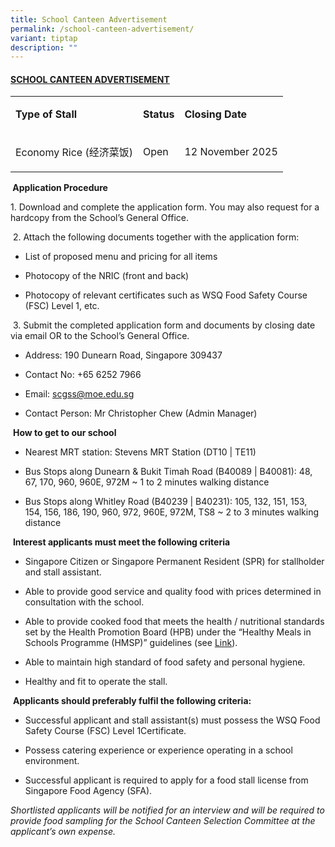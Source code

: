```yaml
---
title: School Canteen Advertisement
permalink: /school-canteen-advertisement/
variant: tiptap
description: ""
---
```

<h4><strong><u>SCHOOL CANTEEN ADVERTISEMENT</u></strong></h4>
<table style="minWidth: 75px">
<colgroup>
<col>
<col>
<col>
</colgroup>
<tbody>
<tr>
<td rowspan="1" colspan="1">
<p><strong>Type of Stall</strong>
</p>
</td>
<td rowspan="1" colspan="1">
<p><strong>Status</strong>
</p>
</td>
<td rowspan="1" colspan="1">
<p><strong>Closing Date</strong>
</p>
</td>
</tr>
<tr>
<td rowspan="1" colspan="1">
<p>Economy Rice (经济菜饭)</p>
</td>
<td rowspan="1" colspan="1">
<p>Open</p>
</td>
<td rowspan="1" colspan="1">
<p>12 November 2025</p>
</td>
</tr>
</tbody>
</table>
<p><strong>&nbsp;Application Procedure</strong>
</p>
<p>1. Download and complete the application form. You may also request for
a hardcopy from the School’s General Office.</p>
<p>&nbsp;2. Attach the following documents together with the application
form:</p>
<ul data-tight="true" class="tight">
<li>
<p>List of proposed menu and pricing for all items</p>
</li>
<li>
<p>Photocopy of the NRIC (front and back)</p>
</li>
<li>
<p>Photocopy of relevant certificates such as WSQ Food Safety Course (FSC)
Level 1, etc.</p>
</li>
</ul>
<p>&nbsp;3. Submit the completed application form and documents by closing
date via email OR to the School’s General Office.</p>
<ul data-tight="true" class="tight">
<li>
<p>Address: 190 Dunearn Road, Singapore 309437</p>
</li>
<li>
<p>Contact No:&nbsp;+65 6252 7966</p>
</li>
<li>
<p>Email:&nbsp;<a href="mailto:scgss@moe.edu.sg" rel="noopener noreferrer nofollow" target="_blank">scgss@moe.edu.sg</a>
</p>
</li>
<li>
<p>Contact Person: Mr Christopher Chew (Admin Manager)</p>
</li>
</ul>
<p>&nbsp;<strong>How to get to our school</strong>
</p>
<ul data-tight="true" class="tight">
<li>
<p>Nearest MRT station: Stevens MRT Station (DT10 | TE11)</p>
</li>
<li>
<p>Bus Stops along Dunearn &amp; Bukit Timah Road (B40089 | B40081): 48,
67, 170, 960, 960E, 972M ~ 1 to 2 minutes walking distance</p>
</li>
<li>
<p>Bus Stops along Whitley Road (B40239 | B40231): 105, 132, 151, 153, 154,
156, 186, 190, 960, 972, 960E, 972M, TS8 ~ 2 to 3 minutes walking distance</p>
</li>
</ul>
<p>&nbsp;<strong>Interest applicants must meet the following criteria</strong>
</p>
<ul data-tight="true" class="tight">
<li>
<p>Singapore Citizen or Singapore Permanent Resident (SPR) for stallholder
and stall assistant.</p>
</li>
<li>
<p>Able to provide good service and quality food with prices determined in
consultation with the school.</p>
</li>
<li>
<p>Able to provide cooked food that meets the health / nutritional standards
set by the Health Promotion Board (HPB) under the “Healthy Meals in Schools
Programme (HMSP)” guidelines (see&nbsp;<a href="https://www.hpb.gov.sg/schools/school-programmes/healthy-meals-in-schools-programme" rel="noopener noreferrer nofollow" target="_blank">Link</a>).</p>
</li>
<li>
<p>Able to maintain high standard of food safety and personal hygiene.</p>
</li>
<li>
<p>Healthy and fit to operate the stall.</p>
</li>
</ul>
<p>&nbsp;<strong>Applicants should preferably fulfil the following criteria:</strong>
</p>
<ul data-tight="true" class="tight">
<li>
<p>Successful applicant and stall assistant(s) must possess the WSQ Food
Safety Course (FSC) Level 1Certificate.</p>
</li>
<li>
<p>Possess catering experience or experience operating in a school environment.</p>
</li>
<li>
<p>Successful applicant is required to apply for a food stall license from
Singapore Food Agency (SFA).&nbsp;</p>
</li>
</ul>
<p><em>Shortlisted applicants will be notified for an interview and will be required to provide food sampling for the School Canteen Selection Committee at the applicant’s own expense.</em>
</p>
<p>&nbsp;</p>